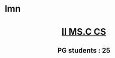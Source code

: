 # lmn
<html>
<head>
<title>Msc</title>
<h1><u><center>II MS.C CS</center></u></h1>
<h2><center>PG students  :  25</center></h2>
</head>
</html>
